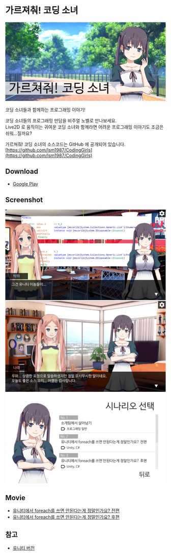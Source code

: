 # 가르져춰! 코딩 소녀

![GraphicImage](Files/Images/GraphicImage.png)

코딩 소녀들과 함께하는 프로그래밍 이야기!

코딩 소녀들의 프로그래밍 만담을 비주얼 노벨로 만나보세요.  
Live2D 로 움직이는 귀여운 코딩 소녀와 함께라면 어려운 프로그래밍 이야기도 조금은 쉬워...질까요?

가르쳐줘! 코딩 소녀의 소스코드는 GitHub 에 공개되어 있습니다.  
[https://github.com/lsm1987/CodingGirls](https://github.com/lsm1987/CodingGirls)

## Download

* [Google Play](https://play.google.com/store/apps/details?id=com.lsm1987.CodingGirls)

## Screenshot

![ScreenShot03](Files/Images/ScreenShot03.png)
![ScreenShot04](Files/Images/ScreenShot04.png)
![ScreenShot02](Files/Images/ScreenShot02.png)


## Movie

* [유니티에서 foreach를 쓰면 안된다는게 정말인가요? 전편](https://www.youtube.com/watch?v=41syxzusX0w)
* [유니티에서 foreach를 쓰면 안된다는게 정말인가요? 후편](https://www.youtube.com/watch?v=WgEz6DutNkM)

## 참고

* [유니티 버전](CodingGirls/ProjectSettings/ProjectVersion.txt)
